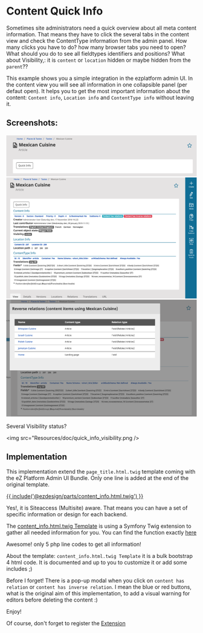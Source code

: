 # Content Quick Info

Sometimes site administrators need a quick overview about all meta content information. That means they have to click the several tabs in the content view and check the ContentType information from the admin panel. How many clicks you have to do? how many browser tabs you need to open? What should you do to see all fieldtypes identifiers and positions? What about Visibility,: it is `content` or `location` hidden or maybe hidden from the `parent`??

This example shows you a simple integration in the ezplatform admin UI. In the content view you will see all information in one collapsible panel (per defaut open). It helps you to get the most important information about the content: `Content info`, `Location info` and `ContentType info` without leaving it.

## Screenshots:

<img src="Resources/doc/quick_content_info_collapsible.png" />

<img src="Resources/doc/quick_content_info.png" />

<img src="Resources/doc/quick_content_info_relations_inverse.png" />

Several Visibility status?

<img src="Resources/doc/quick_info_visibility.png />

## Implementation

This implementation extend the `page_title.html.twig` template coming with the eZ Platform Admin UI Bundle. Only one line is added at the end of the original template.

[{{ include('@ezdesign/parts/content_info.html.twig') }}](https://github.com/arfaram/ezeventdemo/blob/more_example/Resources/views/themes/admin/parts/page_title.html.twig#L27)

Yes!, it is Siteaccess (Multisite) aware. That means you can have a set of specific information or design for each backend.

The [content_info.html.twig Template](https://github.com/arfaram/ezeventdemo/blob/more_example/Resources/views/themes/admin/parts/content_info.html.twig) is using a Symfony Twig extension to gather all needed information for you. You can find the function exactly [here](https://github.com/arfaram/ezeventdemo/blob/more_example/Twig/ContentCollectionDataset.php#L60)

Awesome! only 5 php line codes to get all information!

About the template: `content_info.html.twig Template` it is a bulk bootstrap 4 html code. It is documented and up to you to customize it or add some includes ;)

Before I forget! There is a pop-up modal when you click on `content has relation` or `content has inverse relation`. I mean the blue or red buttons, what is the original aim of this implementation, to add a visual warning for editors before deleting the content :)


Enjoy!


Of course, don't forget to register the [Extension](https://github.com/arfaram/ezeventdemo/blob/more_example/Resources/config/services.yml#L19) 
